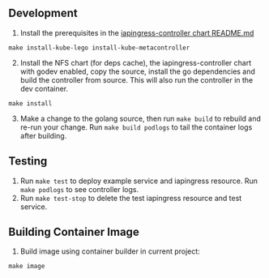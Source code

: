 ## Development

1. Install the prerequisites in the [iapingress-controller chart README.md](./charts/iapingress-controller/README.md)

```
make install-kube-lego install-kube-metacontroller
```

2. Install the NFS chart (for deps cache), the iapingress-controller chart with godev enabled, copy the source, install the go dependencies and build the controller from source. This will also run the controller in the dev container.

```
make install
```

3. Make a change to the golang source, then run `make build` to rebuild and re-run your change. Run `make build podlogs` to tail the container logs after building.

## Testing

1. Run `make test` to deploy example service and iapingress resource. Run `make podlogs` to see controller logs.
2. Run `make test-stop` to delete the test iapingress resource and test service.

## Building Container Image

1. Build image using container builder in current project:

```
make image
```